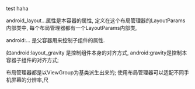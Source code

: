 
test haha


android_layout...属性是本容器的属性, 定义在这个布局管理器的LayoutParams内部类中, 每个布局管理器都有一个LayoutParams内部类, 

android:... 是父容器用来控制子组件的属性. 

如android:layout_gravity 是控制组件本身的对齐方式, android:gravity是控制本容器子组件的对齐方式;

布局管理器都是以ViewGroup为基类派生出来的; 使用布局管理器可以适配不同手机屏幕的分辨率,尺
